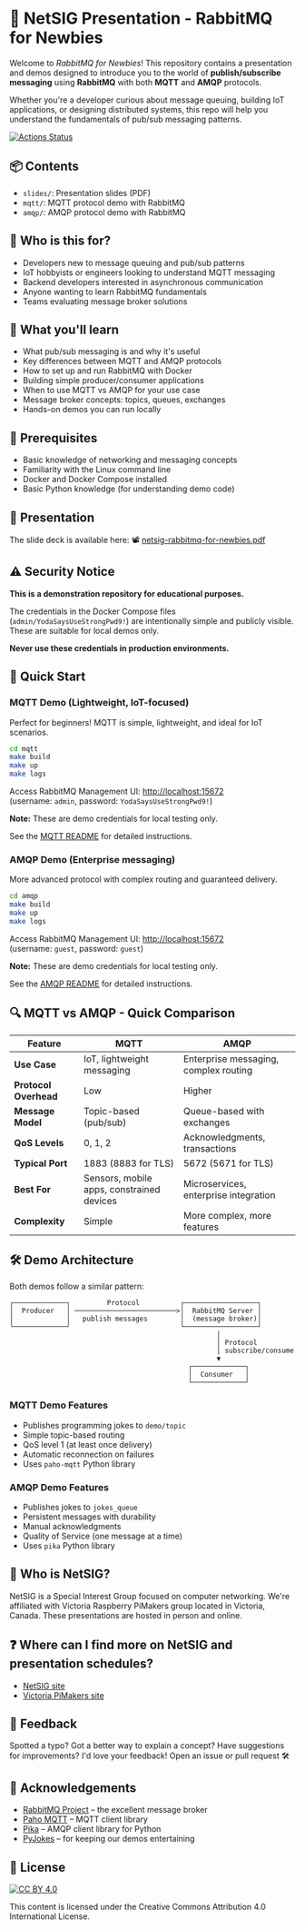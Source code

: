 # 🔔 NetSIG Presentation - RabbitMQ for Newbies

Welcome to *RabbitMQ for Newbies*! This repository contains a presentation and
demos designed to introduce you to the world of **publish/subscribe messaging**
using **RabbitMQ** with both **MQTT** and **AMQP** protocols.

Whether you're a developer curious about message queuing, building IoT
applications, or designing distributed systems, this repo will help you
understand the fundamentals of pub/sub messaging patterns.

[![Actions Status](https://github.com/netserf/netsig-presentation-rabbitmq-for-newbies/workflows/Lint/badge.svg)](https://github.com/netserf/netsig-presentation-rabbitmq-for-newbies/actions)

## 📦 Contents

- `slides/`: Presentation slides (PDF)
- `mqtt/`: MQTT protocol demo with RabbitMQ
- `amqp/`: AMQP protocol demo with RabbitMQ

## 👥 Who is this for?

- Developers new to message queuing and pub/sub patterns
- IoT hobbyists or engineers looking to understand MQTT messaging
- Backend developers interested in asynchronous communication
- Anyone wanting to learn RabbitMQ fundamentals
- Teams evaluating message broker solutions

## 🎯 What you'll learn

- What pub/sub messaging is and why it's useful
- Key differences between MQTT and AMQP protocols
- How to set up and run RabbitMQ with Docker
- Building simple producer/consumer applications
- When to use MQTT vs AMQP for your use case
- Message broker concepts: topics, queues, exchanges
- Hands-on demos you can run locally

## 🧰 Prerequisites

- Basic knowledge of networking and messaging concepts
- Familiarity with the Linux command line
- Docker and Docker Compose installed
- Basic Python knowledge (for understanding demo code)

## 🎤 Presentation

The slide deck is available here:
📽️ [netsig-rabbitmq-for-newbies.pdf](slides/netsig-rabbitmq-for-newbies.pdf)

## ⚠️ Security Notice

**This is a demonstration repository for educational purposes.**

The credentials in the Docker Compose files (`admin/YodaSaysUseStrongPwd9!`) are
intentionally simple and publicly visible. These are suitable for local demos
only.

**Never use these credentials in production environments.**

## 🚀 Quick Start

### MQTT Demo (Lightweight, IoT-focused)

Perfect for beginners! MQTT is simple, lightweight, and ideal for IoT scenarios.

```bash
cd mqtt
make build
make up
make logs
```

Access RabbitMQ Management UI: <http://localhost:15672>\
(username: `admin`, password: `YodaSaysUseStrongPwd9!`)

**Note:** These are demo credentials for local testing only.

See the [MQTT README](mqtt/README.md) for detailed instructions.

### AMQP Demo (Enterprise messaging)

More advanced protocol with complex routing and guaranteed delivery.

```bash
cd amqp
make build
make up
make logs
```

Access RabbitMQ Management UI: <http://localhost:15672>\
(username: `guest`, password: `guest`)

**Note:** These are demo credentials for local testing only.

See the [AMQP README](amqp/README.md) for detailed instructions.

## 🔍 MQTT vs AMQP - Quick Comparison

| Feature | MQTT | AMQP |
|---------|------|------|
| **Use Case** | IoT, lightweight messaging | Enterprise messaging, complex routing |
| **Protocol Overhead** | Low | Higher |
| **Message Model** | Topic-based (pub/sub) | Queue-based with exchanges |
| **QoS Levels** | 0, 1, 2 | Acknowledgments, transactions |
| **Typical Port** | 1883 (8883 for TLS) | 5672 (5671 for TLS) |
| **Best For** | Sensors, mobile apps, constrained devices | Microservices, enterprise integration |
| **Complexity** | Simple | More complex, more features |

## 🛠️ Demo Architecture

Both demos follow a similar pattern:

```text
┌─────────────┐         Protocol          ┌──────────────────┐
│  Producer   │ ─────────────────────────>│  RabbitMQ Server │
│             │   publish messages        │  (message broker)│
└─────────────┘                           └──────────────────┘
                                                   │
                                                   │ Protocol
                                                   │ subscribe/consume
                                                   ▼
                                            ┌─────────────┐
                                            │  Consumer   │
                                            └─────────────┘
```

### MQTT Demo Features

- Publishes programming jokes to `demo/topic`
- Simple topic-based routing
- QoS level 1 (at least once delivery)
- Automatic reconnection on failures
- Uses `paho-mqtt` Python library

### AMQP Demo Features

- Publishes jokes to `jokes_queue`
- Persistent messages with durability
- Manual acknowledgments
- Quality of Service (one message at a time)
- Uses `pika` Python library

## 🛜 Who is NetSIG?

NetSIG is a Special Interest Group focused on computer networking. We're
affiliated with Victoria Raspberry PiMakers group located in Victoria, Canada.
These presentations are hosted in person and online.

## ❓ Where can I find more on NetSIG and presentation schedules?

- [NetSIG site](https://vicpimakers.ca/netsig/)
- [Victoria PiMakers site](https://vicpimakers.ca/)

## 🙏 Feedback

Spotted a typo? Got a better way to explain a concept? Have suggestions for
improvements? I'd love your feedback! Open an issue or pull request 🛠️

## 🧠 Acknowledgements

- [RabbitMQ Project](https://www.rabbitmq.com/) – the excellent message broker
- [Paho MQTT](https://www.eclipse.org/paho/) – MQTT client library
- [Pika](https://pika.readthedocs.io/) – AMQP client library for Python
- [PyJokes](https://pyjok.es/) – for keeping our demos entertaining

## 🪪 License

[![CC BY 4.0](https://licensebuttons.net/l/by/4.0/88x31.png)](https://creativecommons.org/licenses/by/4.0/)

This content is licensed under the Creative Commons Attribution 4.0
International License.

